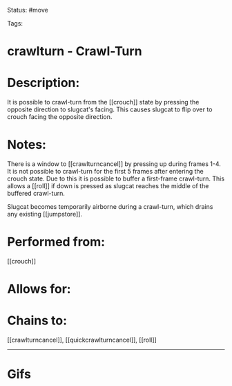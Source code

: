 Status: #move

Tags: 

# crawlturn - Crawl-Turn

# Description:
It is possible to crawl-turn from the [[crouch]] state by pressing the opposite direction to slugcat's facing. This causes slugcat to flip over to crouch facing the opposite direction.

# Notes:
There is a window to [[crawlturncancel]] by pressing up during frames 1-4.
It is not possible to crawl-turn for the first 5 frames after entering the crouch state. Due to this it is possible to buffer a first-frame crawl-turn. This allows a [[roll]] if down is pressed as slugcat reaches the middle of the buffered crawl-turn.

Slugcat becomes temporarily airborne during a crawl-turn, which drains any existing [[jumpstore]].

# Performed from:
[[crouch]]

# Allows for:


# Chains to:
[[crawlturncancel]], [[quickcrawlturncancel]], [[roll]]

___
# Gifs
